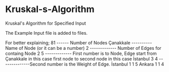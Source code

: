 # Kruskal-s-Algorithm
Kruskal's Algorithm for Specified Input

The Example Input file is added to files.

For better explaining;
81    ------ Number of Nodes
Çanakkale    ---------- Name of Node (or it can be a number)
2     ------------- Number of Edges for containg Node
2 5   ------------- First number is to Node, Edge start from Çanakkale in this case first node to second node in this case İstanbul
3 4   --------------Second number is the Weight of Edge.
İstanbul
1
1 5
Ankara
1
1 4
